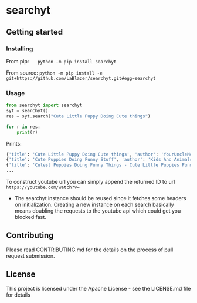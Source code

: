 # searchyt  

## Getting started

### Installing

From pip: &nbsp;&nbsp;&nbsp;&nbsp; `python -m pip install searchyt`

From source: `python -m pip install -e git+https://github.com/LaBlazer/searchyt.git#egg=searchyt`

### Usage

```python
from searchyt import searchyt
syt = searchyt()
res = syt.search("Cute Little Puppy Doing Cute things")

for r in res:
    print(r)
```

Prints:
```python
{'title': 'Cute Little Puppy Doing Cute things', 'author': 'YourUncleMoe', 'id': 'j5a0jTc9S10', 'thumb': 'https://i.ytimg.com/vi/j5a0jTc9S10/hqdefault.jpg'}
{'title': 'Cute Puppies Doing Funny Stuff', 'author': 'Kids And Animals Are The Best', 'id': 'Ce7hJ24a8yM', 'thumb': 'https://i.ytimg.com/vi/Ce7hJ24a8yM/hqdefault.jpg'}
{'title': 'Cutest Puppies Doing Funny Things - Cute Little Puppies Funny Videos | Cute Puppy Dog Compilation', 'author': 'Puppies TV', 'id': 'R7lnqfS1dUA', 'thumb': 'https://i.ytimg.com/vi/R7lnqfS1dUA/hqdefault.jpg'}
...
```
To construct youtube url you can simply append the returned ID to url `https://youtube.com/watch?v=`

* The searchyt instance should be reused since it fetches some headers on initialization. Creating a new instance on each search basically means doubling the requests to the youtube api which could get you blocked fast.
## Contributing
Please read CONTRIBUTING.md for the details on the process of pull request submission.
## License
This project is licensed under the Apache License - see the LICENSE.md file for details
